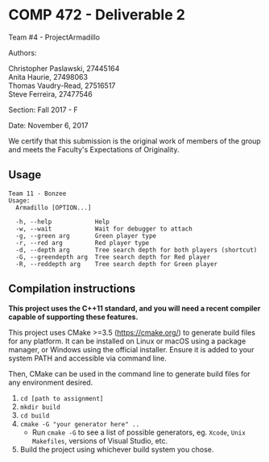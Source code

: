 # COMP 472 - Deliverable 2

Team #4 - ProjectArmadillo

Authors:

Christopher Paslawski, 27445164  
Anita Haurie, 27498063  
Thomas Vaudry-Read, 27516517  
Steve Ferreira, 27477546  

Section: Fall 2017 - F

Date: November 6, 2017

We certify that this submission is the original work of members of the group and meets the Faculty's Expectations of Originality.

## Usage

```
Team 11 - Bonzee
Usage:
  Armadillo [OPTION...]

  -h, --help            Help
  -w, --wait            Wait for debugger to attach
  -g, --green arg       Green player type
  -r, --red arg         Red player type
  -d, --depth arg       Tree search depth for both players (shortcut)
  -G, --greendepth arg  Tree search depth for Red player
  -R, --reddepth arg    Tree search depth for Green player
```

## Compilation instructions

**This project uses the C++11 standard, and you will need a recent compiler capable of supporting these features.**

This project uses CMake >=3.5 (https://cmake.org/) to generate build files for any platform. It can be installed on Linux or macOS using a package manager, or Windows using the official installer. Ensure it is added to your system PATH and accessible via command line.

Then, CMake can be used in the command line to generate build files for any environment desired.

1. `cd [path to assignment]`
2. `mkdir build`
3. `cd build`
4. `cmake -G "your generator here" ..`
    - Run `cmake -G` to see a list of possible generators, eg. `Xcode`, `Unix Makefiles`, versions of Visual Studio, etc.
5. Build the project using whichever build system you chose.

